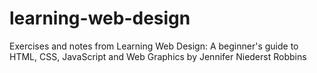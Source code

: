 # learning-web-design
Exercises and notes from Learning Web Design: A beginner's guide to HTML, CSS, JavaScript and Web Graphics by Jennifer Niederst Robbins

